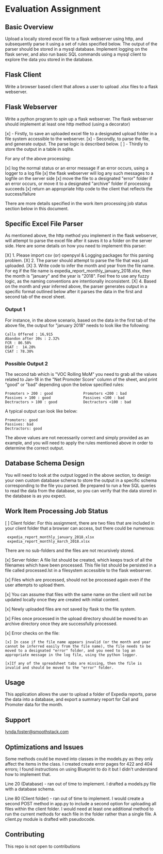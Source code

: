 # Evaluation Assignment

## Basic Overview

Upload a locally stored excel file to a flask webserver using http, and subsequently parse it
using a set of rules specified below. The output of the parser should be stored in a mysql database.
Implement logging on the flask server, and also run basic SQL commands using a mysql client to explore
the data you stored in the database.

## Flask Client

Write a browser based client that allows a user to upload .xlsx files to a flask webserver.

## Flask Webserver

Write a python program to spin up a flask webserver. The flask webserver should implement at least one http method (using a decorator) 

[x] - Firstly, to save an uploaded excel file to a designated upload folder in a file system accessible to the webserver.
[x] - Secondly, to parse the file, and generate output. The parse logic is described below.
[ ] - Thirdly to store the output in a table in sqlite.

For any of the above processing:

[x]  log the normal status or an error message if an error occurs, using a logger to a log file
[x]  the flask webserver will log any such messages to a logfile on the server side
[x]  move the file to a designated "error" folder if an error occurs, or move it to a designated "archive" folder if processing succeeds
[x]  return an appropriate http code to the client that reflects the success/failure

There are more details specified in the work item processing job status section below in this document.


## Specific Excel File Parser

As mentioned above, the http method you implement in the flask webserver, will attempt to parse the excel file after it saves it to a folder on the server side. Here are some details on how you need to implement this parser:

[X] 1. Please import csv (or) openpyxl & Logging packages for this parsing problem.
[X] 2. The parser should attempt to parse the file that was just uploaded.
[X] 3. Write code to infer the month and year from the file name. For eg if the file name is expedia_report_monthly_january_2018.xlsx, then the month is "january" and the year is "2018". Feel free to use any fuzzy logic, as the naming conventions are intentionally inconsistent.
[X] 4. Based on the month and year inferred above, the parser generates output in a specific format outlined below after it parses the data in the first and second tab of the excel sheet.

### Output 1

For instance, in the above scenario, based on the data in the first tab of the above file, the output for "january 2018" needs to look like the following:

```
Calls Offered : 16,915
Abandon after 30s : 2.32%
FCR : 86.50%
DSAT :  14.20%
CSAT : 78.30%
```

### Possible Output 2

The second tab which is "VOC Rolling MoM" you need to grab all the values related to Jan-18 in the "Net Promoter Score" column of the sheet, and print "good" or "bad" depending upon the below specified rules:

```
Promoters > 200 : good              Promoters <200 : bad
Passives > 100 : good               Passives <100 : bad
Dectractors > 100 : good            Dectractors <100 : bad
```

A typical output can look like below:

```
Promoters: good
Passives: bad
Dectractors: good
```

The above values are not necessarily correct and simply provided as an example, and you will need to apply the rules mentioned above in order to determine the correct output.


## Database Schema Design

You will need to look at the output logged in the above section, to design your own custom database schema to store the output in a specific schema corresponding to the file you parsed. Be prepared to run a few SQL queries to read the data from the database, so you can verify that the data stored in the database is as you expect.

## Work Item Processing Job Status

[ ] Client folder: For this assignment, there are two files that are included in your client folder that a browser can access, but there could be numerous:

```
 expedia_report_monthly_january_2018.xlsx
 expedia_report_monthly_march_2018.xlsx
```

There are no sub-folders and the files are not recursively stored.

[x] Server folder: A file list should be created, which keeps track of all the filenames which have been processed. This file list should be persisted in a file called processed.lst in a filesystem accessible to the flask webserver.

[x] Files which are processed, should not be processed again even if the user attempts to upload them.

[x] You can assume that files with the same name on the client will not be updated locally once they are created with initial content.

[x] Newly uploaded files are not saved by flask to the file system.

[x] Files once processed in the upload directory should be moved to an archive directory once they are successfully processed.

[x] Error checks on the file:

```
[x] In case if the file name appears invalid (or the month and year cannot be inferred easily from the file name), the file needs to be moved to a designated "error" folder, and you need to log an appropriate message in the log file, using the python logger.

[x]If any of the spreadsheet tabs are missing, then the file is invalid and should be moved to the "error" folder.
```

## Usage
This application allows the user to upload a folder of Expedia reports, parse the data into a database, and export a summary report for Call and Promoter data for the month. 

## Support
lynda.foster@smoothstack.com

## Optimizations and Issues

Some methods could be moved into classes in the models.py as they only affect the items in the class. I created create error pages for 422 and 404 errors; I found instructions on using Blueprint to do it but I didn't understand how to implement that. 

Line 20 (Database) - ran out of time to implement. I drafted a models.py file with a database schema. 

Line 80 (Client folder) - ran out of time to implement. I would create a second POST method in app.py to include a second option for uploading all files within the client folder. I would need at least one additional method to run the current methods for each file in the folder rather than a single file. A client.py module is drafted with pseudocode.

## Contributing

This repo is not open to contributions
